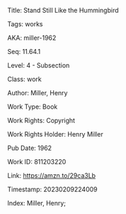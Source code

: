 Title:  Stand Still Like the Hummingbird

Tags:   works

AKA:    miller-1962

Seq:    11.64.1

Level:  4 - Subsection

Class:  work

Author: Miller, Henry

Work Type: Book

Work Rights: Copyright

Work Rights Holder: Henry Miller

Pub Date: 1962

Work ID: 811203220

Link:   https://amzn.to/29ca3Lb

Timestamp: 20230209224009

Index:  Miller, Henry; 
